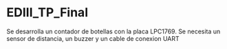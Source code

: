 # EDIII_TP_Final
Se desarrolla un contador de botellas con la placa LPC1769. 
Se necesita un sensor de distancia, un buzzer y un cable de conexion UART
